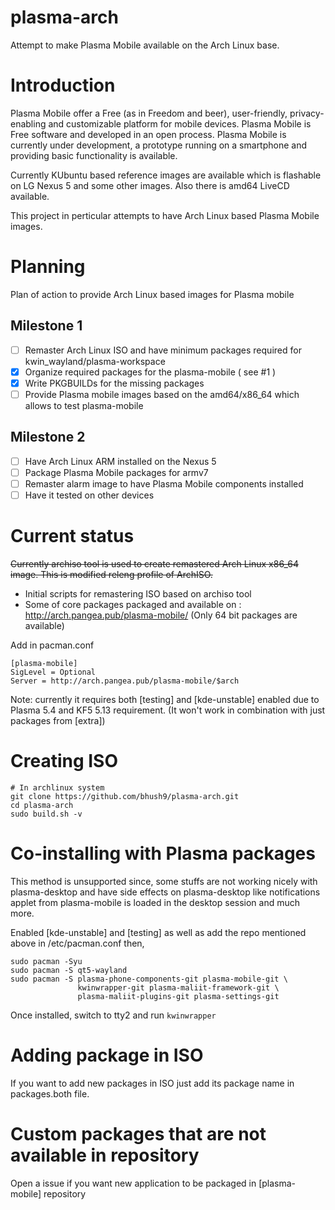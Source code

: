 # plasma-arch

Attempt to make Plasma Mobile available on the Arch Linux base.

# Introduction

Plasma Mobile offer a Free (as in Freedom and beer), user-friendly, privacy-enabling and customizable platform for mobile devices. Plasma Mobile is Free software and developed in an open process. Plasma Mobile is currently under development, a prototype running on a smartphone and providing basic functionality is available.

Currently KUbuntu based reference images are available which is flashable on LG Nexus 5 and some other images. Also there is amd64 LiveCD available.

This project in perticular attempts to have Arch Linux based Plasma Mobile images.

# Planning

Plan of action to provide Arch Linux based images for Plasma mobile

## Milestone 1

- [ ] Remaster Arch Linux ISO and have minimum packages required for kwin_wayland/plasma-workspace
- [x] Organize required packages for the plasma-mobile ( see #1 )
- [x] Write PKGBUILDs for the missing packages
- [ ] Provide Plasma mobile images based on the amd64/x86_64 which allows to test plasma-mobile

## Milestone 2

- [ ] Have Arch Linux ARM installed on the Nexus 5
- [ ] Package Plasma Mobile packages for armv7
- [ ] Remaster alarm image to have Plasma Mobile components installed
- [ ] Have it tested on other devices

# Current status

~~Currently archiso tool is used to create remastered Arch Linux x86_64 image. This is modified releng profile of ArchISO.~~

- Initial scripts for remastering ISO based on archiso tool
- Some of core packages packaged and available on : http://arch.pangea.pub/plasma-mobile/ (Only 64 bit packages are available)

Add in pacman.conf

```
[plasma-mobile]
SigLevel = Optional
Server = http://arch.pangea.pub/plasma-mobile/$arch
```

Note: currently it requires both [testing] and [kde-unstable] enabled due to Plasma 5.4 and KF5 5.13 requirement. (It won't work in combination with just packages from [extra])

# Creating ISO

```
# In archlinux system
git clone https://github.com/bhush9/plasma-arch.git
cd plasma-arch
sudo build.sh -v
```

# Co-installing with Plasma packages

This method is unsupported since, some stuffs are not working nicely with plasma-desktop and have side effects on plasma-desktop like notifications applet from plasma-mobile is loaded in the desktop session and much more.

Enabled [kde-unstable] and [testing] as well as add the repo mentioned above in /etc/pacman.conf then,

```
sudo pacman -Syu
sudo pacman -S qt5-wayland
sudo pacman -S plasma-phone-components-git plasma-mobile-git \
               kwinwrapper-git plasma-maliit-framework-git \
               plasma-maliit-plugins-git plasma-settings-git
```

Once installed, switch to tty2 and run `kwinwrapper`

# Adding package in ISO

If you want to add new packages in ISO just add its package name in packages.both file.

# Custom packages that are not available in repository

Open a issue if you want new application to be packaged in [plasma-mobile] repository
